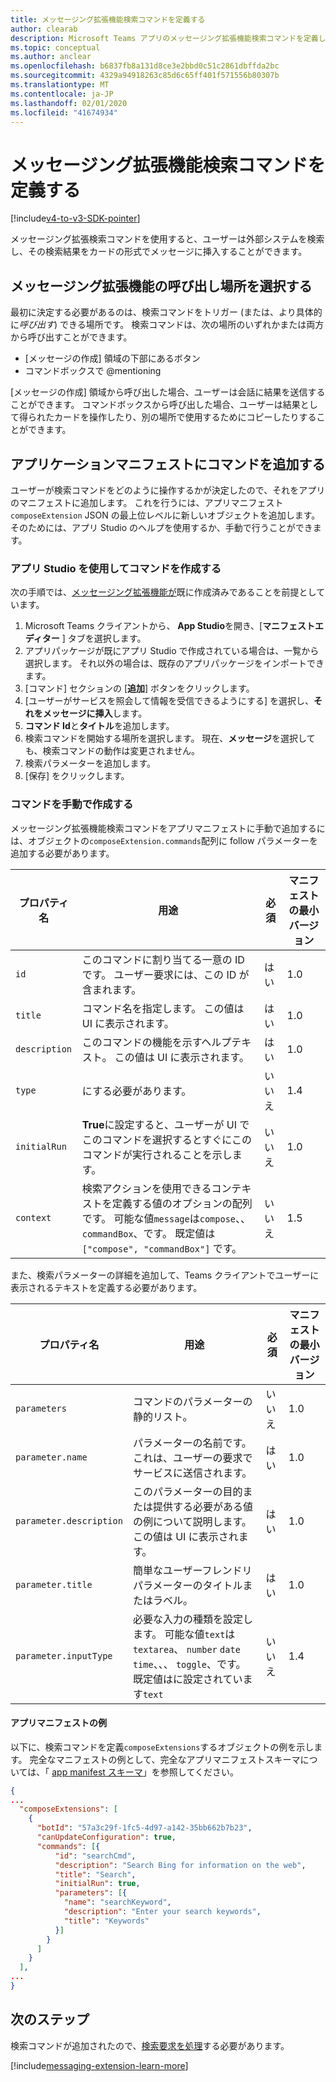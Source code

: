 ```yaml
---
title: メッセージング拡張機能検索コマンドを定義する
author: clearab
description: Microsoft Teams アプリのメッセージング拡張機能検索コマンドを定義します。
ms.topic: conceptual
ms.author: anclear
ms.openlocfilehash: b6837fb8a131d8ce3e2bbd0c51c2861dbffda2bc
ms.sourcegitcommit: 4329a94918263c85d6c65ff401f571556b80307b
ms.translationtype: MT
ms.contentlocale: ja-JP
ms.lasthandoff: 02/01/2020
ms.locfileid: "41674934"
---
```

# <a name="define-messaging-extension-search-commands"></a>メッセージング拡張機能検索コマンドを定義する

[!include[v4-to-v3-SDK-pointer](~/includes/v4-to-v3-pointer-me.md)]

メッセージング拡張検索コマンドを使用すると、ユーザーは外部システムを検索し、その検索結果をカードの形式でメッセージに挿入することができます。

## <a name="choose-messaging-extension-invoke-locations"></a>メッセージング拡張機能の呼び出し場所を選択する

最初に決定する必要があるのは、検索コマンドをトリガー (または、より具体的に*呼び出す*) できる場所です。 検索コマンドは、次の場所のいずれかまたは両方から呼び出すことができます。

* [メッセージの作成] 領域の下部にあるボタン
* コマンドボックスで @mentioning

[メッセージの作成] 領域から呼び出した場合、ユーザーは会話に結果を送信することができます。 コマンドボックスから呼び出した場合、ユーザーは結果として得られたカードを操作したり、別の場所で使用するためにコピーしたりすることができます。

## <a name="add-the-command-to-your-app-manifest"></a>アプリケーションマニフェストにコマンドを追加する

ユーザーが検索コマンドをどのように操作するかが決定したので、それをアプリのマニフェストに追加します。 これを行うには、アプリマニフェスト`composeExtension` JSON の最上位レベルに新しいオブジェクトを追加します。 そのためには、アプリ Studio のヘルプを使用するか、手動で行うことができます。

### <a name="create-a-command-using-app-studio"></a>アプリ Studio を使用してコマンドを作成する

次の手順では、[メッセージング拡張機能が](~/messaging-extensions/how-to/create-messaging-extension.md)既に作成済みであることを前提としています。

1. Microsoft Teams クライアントから、 **App Studio**を開き、[**マニフェストエディター** ] タブを選択します。
2. アプリパッケージが既にアプリ Studio で作成されている場合は、一覧から選択します。 それ以外の場合は、既存のアプリパッケージをインポートできます。
3. [コマンド] セクションの [**追加**] ボタンをクリックします。
4. [ユーザーがサービスを照会して情報を受信できるようにする] を選択し、**それをメッセージに挿入**します。
5. **コマンド Id**と**タイトル**を追加します。
6. 検索コマンドを開始する場所を選択します。 現在、**メッセージ**を選択しても、検索コマンドの動作は変更されません。
7. 検索パラメーターを追加します。
8. [保存] をクリックします。

### <a name="manually-create-a-command"></a>コマンドを手動で作成する

メッセージング拡張機能検索コマンドをアプリマニフェストに手動で追加するには、オブジェクトの`composeExtension.commands`配列に follow パラメーターを追加する必要があります。

| プロパティ名 | 用途 | 必須 | マニフェストの最小バージョン |
|---|---|---|---|
| `id` | このコマンドに割り当てる一意の ID です。 ユーザー要求には、この ID が含まれます。 | はい | 1.0 |
| `title` | コマンド名を指定します。 この値は UI に表示されます。 | はい | 1.0 |
| `description` | このコマンドの機能を示すヘルプテキスト。 この値は UI に表示されます。 | はい | 1.0 |
| `type` | にする必要があります。 | いいえ | 1.4 |
|`initialRun` | **True**に設定すると、ユーザーが UI でこのコマンドを選択するとすぐにこのコマンドが実行されることを示します。 | いいえ | 1.0 |
| `context` | 検索アクションを使用できるコンテキストを定義する値のオプションの配列です。 可能な値`message`は`compose`、、 `commandBox`、です。 既定値は `["compose", "commandBox"]` です。 | いいえ | 1.5 |

また、検索パラメーターの詳細を追加して、Teams クライアントでユーザーに表示されるテキストを定義する必要があります。

| プロパティ名 | 用途 | 必須 | マニフェストの最小バージョン |
|---|---|---|---|
| `parameters` | コマンドのパラメーターの静的リスト。 | いいえ | 1.0 |
| `parameter.name` | パラメーターの名前です。 これは、ユーザーの要求でサービスに送信されます。 | はい | 1.0 |
| `parameter.description` | このパラメーターの目的または提供する必要がある値の例について説明します。 この値は UI に表示されます。 | はい | 1.0 |
| `parameter.title` | 簡単なユーザーフレンドリパラメーターのタイトルまたはラベル。 | はい | 1.0 |
| `parameter.inputType` | 必要な入力の種類を設定します。 可能な値`text`は`textarea`、 `number` `date` `time`、、、 `toggle`、です。 既定値はに設定されています`text` | いいえ | 1.4 |

#### <a name="app-manifest-example"></a>アプリマニフェストの例

以下に、検索コマンドを定義`composeExtensions`するオブジェクトの例を示します。 完全なマニフェストの例として、完全なアプリマニフェストスキーマについては、「 [app manifest スキーマ](~/resources/schema/manifest-schema.md)」を参照してください。

```json
{
...
  "composeExtensions": [
    {
      "botId": "57a3c29f-1fc5-4d97-a142-35bb662b7b23",
      "canUpdateConfiguration": true,
      "commands": [{
          "id": "searchCmd",
          "description": "Search Bing for information on the web",
          "title": "Search",
          "initialRun": true,
          "parameters": [{
            "name": "searchKeyword",
            "description": "Enter your search keywords",
            "title": "Keywords"
          }]
        }
      ]
    }
  ],
...
}
```

## <a name="next-steps"></a>次のステップ

検索コマンドが追加されたので、[検索要求を処理](~/messaging-extensions/how-to/search-commands/respond-to-search.md)する必要があります。

[!include[messaging-extension-learn-more](~/includes/messaging-extensions/learn-more.md)]